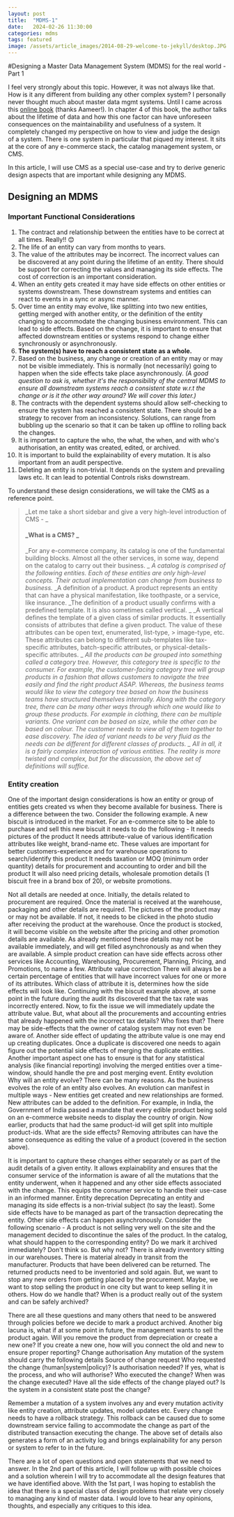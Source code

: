 ```yaml
---
layout: post
title:  "MDMS-1"
date:   2024-02-26 11:30:00
categories: mdms
tags: featured
image: /assets/article_images/2014-08-29-welcome-to-jekyll/desktop.JPG
---
```

#Designing a Master Data Management System (MDMS) for the real world -Part 1

I feel very strongly about this topic. However, it was not always like that. How is it any different from building any other complex system? I personally never thought much about master data mgmt systems. Until I came across this [online book](https://medium.com/r/?url=https://abseil.io/resources/swe-book/html/toc.html) (thanks Aameer!). In chapter 4 of this book, the author talks about the lifetime of data and how this one factor can have unforeseen consequences on the maintainability and usefulness of a system. It completely changed my perspective on how to view and judge the design of a system. There is one system in particular that piqued my interest. It sits at the core of any e-commerce stack, the catalog management system, or CMS.


In this article, I will use CMS as a special use-case and try to derive generic design aspects that are important while designing any MDMS.
## Designing an MDMS
### Important Functional Considerations
1. The contract and relationship between the entities have to be correct at all times. Really!! 😊
2. The life of an entity can vary from months to years.
3. The value of the attributes may be incorrect. The incorrect values can be discovered at any point during the lifetime of an entity. There should be support for correcting the values and managing its side effects. The cost of correction is an important consideration.
4. When an entity gets created it may have side effects on other entities or systems downstream. These downstream systems and entities can react to events in a sync or async manner.
5. Over time an entity may evolve, like splitting into two new entities, getting merged with another entity, or the definition of the entity changing to accommodate the changing business environment. This can lead to side effects. Based on the change, it is important to ensure that affected downstream entities or systems respond to change either synchronously or asynchronously.
6. **The system(s) have to reach a consistent state as a whole.**
7. Based on the business, any change or creation of an entity may or may not be visible immediately. This is normally (not necessarily) going to happen when the side effects take place asynchronously. _(A good question to ask is, whether it's the responsibility of the central MDMS to ensure all downstream systems reach a consistent state w.r.t the change or is it the other way around? We will cover this later.)_
8. The contracts with the dependent systems should allow self-checking to ensure the system has reached a consistent state. There should be a strategy to recover from an inconsistency. Solutions, can range from bubbling up the scenario so that it can be taken up offline to rolling back the changes.
9. It is important to capture the who, the what, the when, and with who's authorisation, an entity was created, edited, or archived.
10. It is important to build the explainability of every mutation. It is also important from an audit perspective.
11. Deleting an entity is non-trivial. It depends on the system and prevailing laws etc. It can lead to potential Controls risks downstream.

To understand these design considerations, we will take the CMS as a reference point.
> _Let me take a short sidebar and give a very high-level introduction of CMS - _
> #### _What is a CMS? _
> _For any e-commerce company, its catalog is one of the fundamental building blocks. Almost all the other services, in some way, depend on the catalog to carry out their business. _
> _A catalog is comprised of the following entities. Each of these entities are only high-level concepts. Their actual implementation can change from business to business._
> _A definition of a product. A product represents an entity that can have a physical manifestation, like toothpaste, or a service, like insurance.
> _The definition of a product usually confirms with a predefined template. It is also sometimes called vertical. _
> _A vertical defines the template of a given class of similar products. It essentially consists of attributes that define a given product. The value of these attributes can be open text, enumerated, list-type, > image-type, etc. These attributes can belong to different sub-templates like tax-specific attributes, batch-specific attributes, or physical-details-specific attributes. _
> _All the products can be grouped into something called a category tree. However, this category tree is specific to the consumer. For example, the customer-facing category tree will group products in a fashion that allows customers to navigate the tree easily and find the right product ASAP. Whereas, the business teams would like to view the category tree based on how the business teams have structured themselves internally._
> _Along with the category tree, there can be many other ways through which one would like to group these products. For example in clothing, there can be multiple variants. One variant can be based on size, while the other can be based on colour. The customer needs to view all of them together to ease discovery. The idea of variant needs to be very fluid as the needs can be different for different classes of products. _
> All in all, it is a fairly complex interaction of various entities. The reality is more twisted and complex, but for the discussion, the above set of definitions will suffice._
### Entity creation
One of the important design considerations is how an entity or group of entities gets created vs when they become available for business. There is a difference between the two. Consider the following example. A new biscuit is introduced in the market. For an e-commerce site to be able to purchase and sell this new biscuit it needs to do the following - 
It needs pictures of the product
It needs attribute-value of various identification attributes like weight, brand-name etc. These values are important for better customers-experience and for warehouse operations to search/identify this product
It needs taxation or MOQ (minimum order quantity) details for procurement and accounting to order and bill the product
It will also need pricing details, wholesale promotion details (1 biscuit free in a brand box of 20), or website promotions.

Not all details are needed at once. Initially, the details related to procurement are required. Once the material is received at the warehouse, packaging and other details are required. The pictures of the product may or may not be available. If not, it needs to be clicked in the photo studio after receiving the product at the warehouse. Once the product is stocked, it will become visible on the website after the pricing and other promotion details are available. As already mentioned these details may not be available immediately, and will get filled asynchronously as and when they are available. 
A simple product creation can have side effects across other services like Accounting, Warehousing, Procurement, Planning, Pricing, and Promotions, to name a few. 
 Attribute value correction
There will always be a certain percentage of entities that will have incorrect values for one or more of its attributes. Which class of attribute it is, determines how the side effects will look like. Continuing with the biscuit example above, at some point in the future during the audit its discovered that the tax rate was incorrectly entered. Now, to fix the issue we will immediately update the attribute value. But, what about all the procurements and accounting entries that already happened with the incorrect tax details? Who fixes that? 
There may be side-effects that the owner of catalog system may not even be aware of. 
Another side effect of updating the attribute value is one may end up creating duplicates. Once a duplicate is discovered one needs to again figure out the potential side effects of merging the duplicate entities. 
Another important aspect one has to ensure is that for any statistical analysis (like financial reporting) involving the merged entities over a time-window, should handle the pre and post merging event. 
Entity evolution
Why will an entity evolve? There can be many reasons. As the business evolves the role of an entity also evolves. An evolution can manifest in multiple ways - 
New entities get created and new relationships are formed. 
New attributes can be added to the definition. For example, in India, the Government of India passed a mandate that every edible product being sold on an e-commerce website needs to display the country of origin. Now earlier, products that had the same product-id will get split into multiple product-ids. What are the side effects? 
Removing attributes can have the same consequence as editing the value of a product (covered in the section above).

It is important to capture these changes either separately or as part of the audit details of a given entity. It allows explainability and ensures that the consumer service of the information is aware of all the mutations that the entity underwent, when it happened and any other side effects associated with the change. This equips the consumer service to handle their use-case in an informed manner. 
Entity deprecation
 Deprecating an entity and managing its side effects is a non-trivial subject (to say the least). Some side effects have to be managed as part of the transaction deprecating the entity. Other side effects can happen asynchronously. Consider the following scenario - 
A product is not selling very well on the site and the management decided to discontinue the sales of the product. 
In the catalog, what should happen to the corresponding entity? Do we mark it archived immediately? Don't think so. But why not?
There is already inventory sitting in our warehouses. There is material already in transit from the manufacturer. Products that have been delivered can be returned. The returned products need to be inventoried and sold again. 
But, we want to stop any new orders from getting placed by the procurement. 
Maybe, we want to stop selling the product in one city but want to keep selling it in others. How do we handle that?
When is a product really out of the system and can be safely archived?

There are all these questions and many others that need to be answered through policies before we decide to mark a product archived. 
Another big lacuna is, what if at some point in future, the management wants to sell the product again. Will you remove the product from depreciation or create a new one? If you create a new one, how will you connect the old and new to ensure proper reporting?
Change authorisation
Any mutation of the system should carry the following details
Source of change request
Who requested the change (human|system|policy)?
Is authorisation needed? If yes, what is the process, and who will authorise?
Who executed the change?
When was the change executed?
Have all the side effects of the change played out?
Is the system in a consistent state post the change?


Remember a mutation of a system involves any and every mutation activity like entity creation, attribute updates, model updates etc.
Every change needs to have a rollback strategy. This rollback can be caused due to some downstream service failing to accommodate the change as part of the distributed transaction executing the change. 
The above set of details also generates a form of an activity log and brings explainability for any person or system to refer to in the future. 


There are a lot of open questions and open statements that we need to answer. In the 2nd part of this article, I will follow up with possible choices and a solution wherein I will try to accommodate all the design features that we have identified above. 
With the 1st part, I was hoping to establish the idea that there is a special class of design problems that relate very closely to managing any kind of master data. I would love to hear any opinions, thoughts, and especially any critiques to this idea.